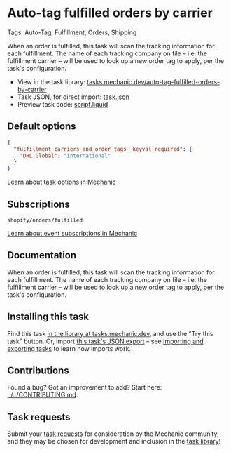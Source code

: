 # Auto-tag fulfilled orders by carrier

Tags: Auto-Tag, Fulfillment, Orders, Shipping

When an order is fulfilled, this task will scan the tracking information for each fulfillment. The name of each tracking company on file – i.e. the fulfillment carrier – will be used to look up a new order tag to apply, per the task's configuration.

* View in the task library: [tasks.mechanic.dev/auto-tag-fulfilled-orders-by-carrier](https://tasks.mechanic.dev/auto-tag-fulfilled-orders-by-carrier)
* Task JSON, for direct import: [task.json](../../tasks/auto-tag-fulfilled-orders-by-carrier.json)
* Preview task code: [script.liquid](./script.liquid)

## Default options

```json
{
  "fulfillment_carriers_and_order_tags__keyval_required": {
    "DHL Global": "international"
  }
}
```

[Learn about task options in Mechanic](https://learn.mechanic.dev/core/tasks/options)

## Subscriptions

```liquid
shopify/orders/fulfilled
```

[Learn about event subscriptions in Mechanic](https://learn.mechanic.dev/core/tasks/subscriptions)

## Documentation

When an order is fulfilled, this task will scan the tracking information for each fulfillment. The name of each tracking company on file – i.e. the fulfillment carrier – will be used to look up a new order tag to apply, per the task's configuration.

## Installing this task

Find this task [in the library at tasks.mechanic.dev](https://tasks.mechanic.dev/auto-tag-fulfilled-orders-by-carrier), and use the "Try this task" button. Or, import [this task's JSON export](../../tasks/auto-tag-fulfilled-orders-by-carrier.json) – see [Importing and exporting tasks](https://learn.mechanic.dev/core/tasks/import-and-export) to learn how imports work.

## Contributions

Found a bug? Got an improvement to add? Start here: [../../CONTRIBUTING.md](../../CONTRIBUTING.md).

## Task requests

Submit your [task requests](https://mechanic.canny.io/task-requests) for consideration by the Mechanic community, and they may be chosen for development and inclusion in the [task library](https://tasks.mechanic.dev/)!
